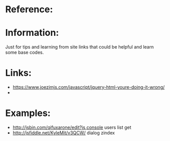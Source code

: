 # Reference:

# Information:
 Just for tips and learning from site links that could be helpful and learn some base codes.

# Links:
 * https://www.joezimjs.com/javascript/jquery-html-youre-doing-it-wrong/
 * 


# Examples:
 * http://jsbin.com/qifuxarone/edit?js,console users list get
 * http://jsfiddle.net/KyleMit/v3QCW/ dialog zindex